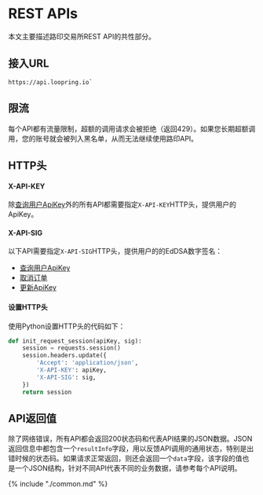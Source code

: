 

# REST APIs

本文主要描述路印交易所REST API的共性部分。

## 接入URL

```
https://api.loopring.io`
```

## 限流

每个API都有流量限制，超额的调用请求会被拒绝（返回429）。如果您长期超额调用，您的账号就会被列入黑名单，从而无法继续使用路印API。

## HTTP头


#### X-API-KEY
除[查询用户ApiKey](./dex_apis/getApiKey.md)外的所有API都需要指定`X-API-KEY`HTTP头，提供用户的ApiKey。

#### X-API-SIG

以下API需要指定`X-API-SIG`HTTP头，提供用户的的EdDSA数字签名：

- [查询用户ApiKey](./dex_apis/getApiKey.md)
- [取消订单](./dex_apis/cancelOrder.md)
- [更新ApiKey](./dex_apis/applyApiKey.md)

#### 设置HTTP头
使用Python设置HTTP头的代码如下：

```python
def init_request_session(apiKey, sig):
    session = requests.session()
    session.headers.update({
    	'Accept': 'application/json',
		'X-API-KEY': apiKey,
		'X-API-SIG': sig,
	})
    return session
```

## API返回值

除了网络错误，所有API都会返回200状态码和代表API结果的JSON数据。JSON返回信息中都包含一个`resultInfo`字段，用以反馈API调用的通用状态，特别是出错时候的状态码。如果请求正常返回，则还会返回一个`data`字段，该字段的值也是一个JSON结构，针对不同API代表不同的业务数据，请参考每个API说明。

{% include "./common.md" %}
